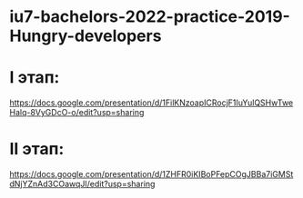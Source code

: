 # iu7-bachelors-2022-practice-2019-Hungry-developers

# I этап:
https://docs.google.com/presentation/d/1FilKNzoapICRocjF1IuYulQSHwTweHalq-8VyGDcO-o/edit?usp=sharing

# II этап:
https://docs.google.com/presentation/d/1ZHFR0iKIBoPFepCOgJBBa7iGMStdNjYZnAd3COawqJI/edit?usp=sharing
